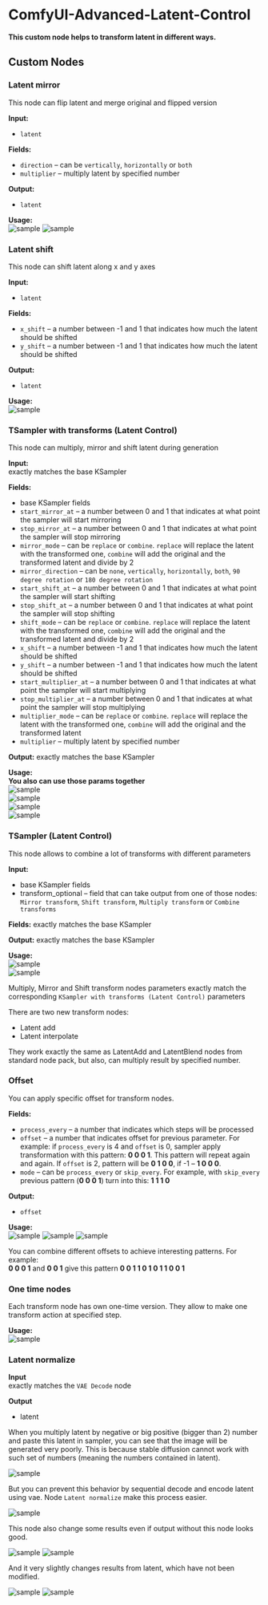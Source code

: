 # ComfyUI-Advanced-Latent-Control

**This custom node helps to transform latent in different ways.**

## Custom Nodes
### Latent mirror
This node can flip latent and merge original and flipped version

**Input:** 
- `latent`

**Fields:**
- `direction` – can be `vertically`, `horizontally` or `both`
- `multiplier` – multiply latent by specified number

**Output:**
- `latent`

**Usage:**  
![sample](https://i.imgur.com/YMyYorQ.png)
![sample](https://i.imgur.com/W5BasCO.png)

### Latent shift
This node can shift latent along x and y axes

**Input:** 
- `latent`

**Fields:**
- `x_shift` – a number between -1 and 1 that indicates how much the latent should be shifted
- `y_shift` – a number between -1 and 1 that indicates how much the latent should be shifted

**Output:**
- `latent`

**Usage:**  
![sample](https://i.imgur.com/1Dp5dSw.png)

### TSampler with transforms (Latent Control)
This node can multiply, mirror and shift latent during generation

**Input:**  
exactly matches the base KSampler

**Fields:**
- base KSampler fields
- `start_mirror_at` – a number between 0 and 1 that indicates at what point the sampler will start mirroring
- `stop_mirror_at` – a number between 0 and 1 that indicates at what point the sampler will stop mirroring
- `mirror_mode` – can be `replace` or `combine`. `replace` will replace the latent with the transformed one, `combine` will add the original and the transformed latent and divide by 2
- `mirror_direction` – can be `none`, `vertically`, `horizontally`, `both`, `90 degree rotation` or `180 degree rotation`
- `start_shift_at` – a number between 0 and 1 that indicates at what point the sampler will start shifting
- `stop_shift_at` – a number between 0 and 1 that indicates at what point the sampler will stop shifting
- `shift_mode` – can be `replace` or `combine`. `replace` will replace the latent with the transformed one, `combine` will add the original and the transformed latent and divide by 2
- `x_shift` – a number between -1 and 1 that indicates how much the latent should be shifted
- `y_shift` – a number between -1 and 1 that indicates how much the latent should be shifted
- `start_multiplier_at` – a number between 0 and 1 that indicates at what point the sampler will start multiplying
- `stop_multiplier_at` – a number between 0 and 1 that indicates at what point the sampler will stop multiplying
- `multiplier_mode` – can be `replace` or `combine`. `replace` will replace the latent with the transformed one, `combine` will add the original and the transformed latent
- `multiplier` – multiply latent by specified number

**Output:**
exactly matches the base KSampler

**Usage:**  
**You also can use those params together**  
![sample](https://i.imgur.com/RMJTnWF.png)  
![sample](https://i.imgur.com/fQ7UWuS.png)  
![sample](https://i.imgur.com/pxWupAx.png)  
![sample](https://i.imgur.com/1YkERDu.png)  

### TSampler (Latent Control)
This node allows to combine a lot of transforms with different parameters

**Input:**
- base KSampler fields
- transform_optional – field that can take output from one of those nodes: `Mirror transform`, `Shift transform`, `Multiply transform` or `Combine transforms`

**Fields:**
exactly matches the base KSampler

**Output:**
exactly matches the base KSampler

**Usage:**  
![sample](https://i.imgur.com/PlGnAtA.png)  
![sample](https://i.imgur.com/CtrBRPn.png)  

Multiply, Mirror and Shift transform nodes parameters exactly match the corresponding `KSampler with transforms (Latent Control)` parameters

There are two new transform nodes:
- Latent add
- Latent interpolate

They work exactly the same as LatentAdd and LatentBlend nodes from standard node pack, but also, can multiply result by specified number.

### Offset
You can apply specific offset for transform nodes.

**Fields:**
- `process_every` – a number that indicates which steps will be processed
- `offset` – a number that indicates offset for previous parameter. For example: if `process_every` is 4 and `offset` is 0, sampler apply transformation with this pattern: **0 0 0 1**. This pattern will repeat again and again. If `offset` is 2, pattern will be **0 1 0 0**, if -1 – **1 0 0 0**.
- `mode` – can be `process_every` or `skip_every`. For example, with `skip_every` previous pattern (**0 0 0 1**) turn into this: **1 1 1 0**

**Output:**
- `offset`

**Usage:**  
![sample](https://i.imgur.com/ExZacqG.png)
![sample](https://i.imgur.com/tR6KSmI.png)
![sample](https://i.imgur.com/MGVLfve.png)

You can combine different offsets to achieve interesting patterns. For example:  
**0 0 0 1** and **0 0 1** give this pattern **0 0 1 1 0 1 0 1 1 0 0 1**

### One time nodes

Each transform node has own one-time version. They allow to make one transform action at specified step.

**Usage:**  
![sample](https://i.imgur.com/Q1Vyob0.png)

### Latent normalize

**Input**  
exactly matches the `VAE Decode` node

**Output**
- latent

When you multiply latent by negative or big positive (bigger than 2) number and paste this latent in sampler, you can see that the
image will be generated very poorly. This is because stable diffusion cannot work with such set of numbers (meaning the numbers contained in latent).

![sample](https://i.imgur.com/3FXk8n7.png)

But you can prevent this behavior by sequential decode and encode latent using vae. Node `Latent normalize` make this process easier.

![sample](https://i.imgur.com/hkFYYVh.png)

This node also change some results even if output without this node looks good.

![sample](https://i.imgur.com/kP0f6vh.png)
![sample](https://i.imgur.com/YI8ZqLd.png)

And it very slightly changes results from latent, which have not been modified.

![sample](https://i.imgur.com/xTU08xm.png)
![sample](https://i.imgur.com/yzgW7QT.png)


